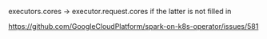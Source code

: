 executors.cores -> executor.request.cores if the latter is not filled in

https://github.com/GoogleCloudPlatform/spark-on-k8s-operator/issues/581
